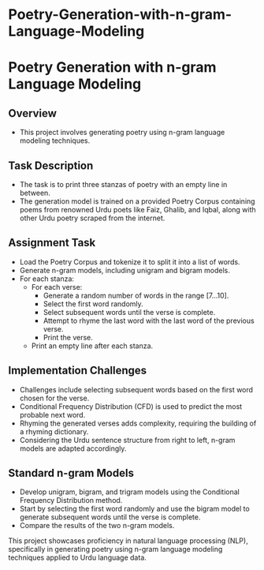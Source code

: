 # Poetry-Generation-with-n-gram-Language-Modeling

# Poetry Generation with n-gram Language Modeling

## Overview
- This project involves generating poetry using n-gram language modeling techniques.

## Task Description
- The task is to print three stanzas of poetry with an empty line in between.
- The generation model is trained on a provided Poetry Corpus containing poems from renowned Urdu poets like Faiz, Ghalib, and Iqbal, along with other Urdu poetry scraped from the internet.

## Assignment Task
- Load the Poetry Corpus and tokenize it to split it into a list of words.
- Generate n-gram models, including unigram and bigram models.
- For each stanza:
  - For each verse:
    - Generate a random number of words in the range [7...10].
    - Select the first word randomly.
    - Select subsequent words until the verse is complete.
    - Attempt to rhyme the last word with the last word of the previous verse.
    - Print the verse.
  - Print an empty line after each stanza.

## Implementation Challenges
- Challenges include selecting subsequent words based on the first word chosen for the verse.
- Conditional Frequency Distribution (CFD) is used to predict the most probable next word.
- Rhyming the generated verses adds complexity, requiring the building of a rhyming dictionary.
- Considering the Urdu sentence structure from right to left, n-gram models are adapted accordingly.

## Standard n-gram Models
- Develop unigram, bigram, and trigram models using the Conditional Frequency Distribution method.
- Start by selecting the first word randomly and use the bigram model to generate subsequent words until the verse is complete.
- Compare the results of the two n-gram models.

This project showcases proficiency in natural language processing (NLP), specifically in generating poetry using n-gram language modeling techniques applied to Urdu language data.
